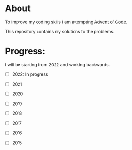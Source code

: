 # About
To improve my coding skills I am attempting [Advent of Code](https://adventofcode.com/). 

This repository contains my solutions to the problems. 

# Progress:
I will be starting from 2022 and working backwards.
- [ ] 2022: In progress
- [ ] 2021
- [ ] 2020
- [ ] 2019
- [ ] 2018
- [ ] 2017
- [ ] 2016
- [ ] 2015

